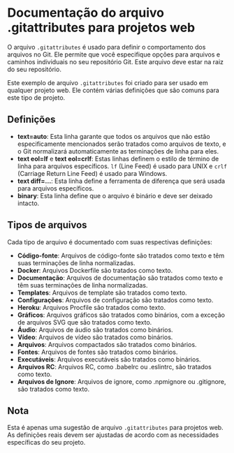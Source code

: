 # Documentação do arquivo .gitattributes para projetos web

O arquivo `.gitattributes` é usado para definir o comportamento dos arquivos no Git. Ele permite que você especifique opções para arquivos e caminhos individuais no seu repositório Git. Este arquivo deve estar na raiz do seu repositório.

Este exemplo de arquivo `.gitattributes` foi criado para ser usado em qualquer projeto web. Ele contém várias definições que são comuns para este tipo de projeto.

## Definições

- **text=auto**: Esta linha garante que todos os arquivos que não estão especificamente mencionados serão tratados como arquivos de texto, e o Git normalizará automaticamente as terminações de linha para eles.
- **text eol=lf** e **text eol=crlf**: Estas linhas definem o estilo de término de linha para arquivos específicos. `lf` (Line Feed) é usado para UNIX e `crlf` (Carriage Return Line Feed) é usado para Windows.
- **text diff=...**: Esta linha define a ferramenta de diferença que será usada para arquivos específicos.
- **binary**: Esta linha define que o arquivo é binário e deve ser deixado intacto.

## Tipos de arquivos

Cada tipo de arquivo é documentado com suas respectivas definições:

- **Código-fonte**: Arquivos de código-fonte são tratados como texto e têm suas terminações de linha normalizadas.
- **Docker**: Arquivos Dockerfile são tratados como texto.
- **Documentação**: Arquivos de documentação são tratados como texto e têm suas terminações de linha normalizadas.
- **Templates**: Arquivos de template são tratados como texto.
- **Configurações**: Arquivos de configuração são tratados como texto.
- **Heroku**: Arquivos Procfile são tratados como texto.
- **Gráficos**: Arquivos gráficos são tratados como binários, com a exceção de arquivos SVG que são tratados como texto.
- **Áudio**: Arquivos de áudio são tratados como binários.
- **Vídeo**: Arquivos de vídeo são tratados como binários.
- **Arquivos**: Arquivos compactados são tratados como binários.
- **Fontes**: Arquivos de fontes são tratados como binários.
- **Executáveis**: Arquivos executáveis são tratados como binários.
- **Arquivos RC**: Arquivos RC, como .babelrc ou .eslintrc, são tratados como texto.
- **Arquivos de Ignore**: Arquivos de ignore, como .npmignore ou .gitignore, são tratados como texto.

## Nota

Esta é apenas uma sugestão de arquivo `.gitattributes` para projetos web. As definições reais devem ser ajustadas de acordo com as necessidades específicas do seu projeto.